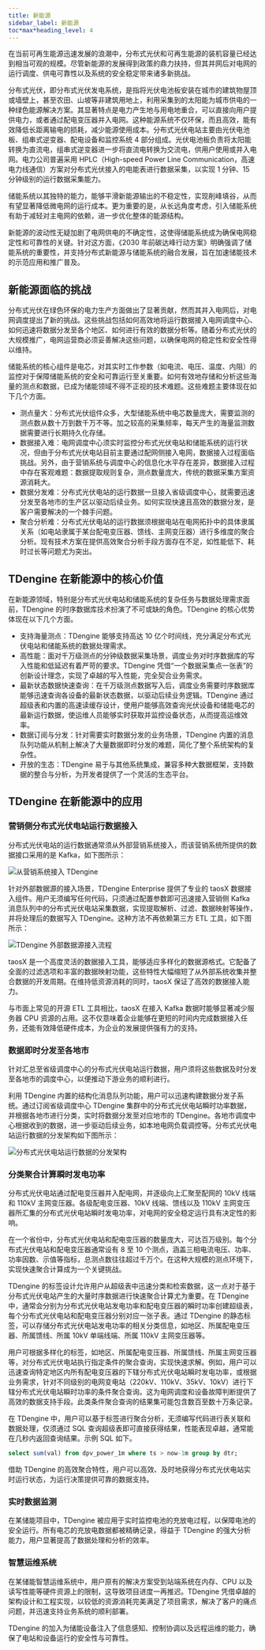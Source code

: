 ```yaml
---
title: 新能源
sidebar_label: 新能源
toc*max*heading_level: 4
---
```


在当前可再生能源迅速发展的浪潮中，分布式光伏和可再生能源的装机容量已经达到相当可观的规模。尽管新能源的发展得到政策的鼎力扶持，但其并网后对电网的运行调度、供电可靠性以及系统的安全稳定带来诸多新挑战。

分布式光伏，即分布式光伏发电系统，是指将光伏电池板安装在城市的建筑物屋顶或墙壁上，甚至农田、山坡等非建筑用地上，利用采集到的太阳能为城市供电的一种绿色能源解决方案。其显著特点是电力产生地与用电地重合，可以直接向用户提供电力，或者通过配电变压器并入电网。这种能源系统不仅环保，而且高效，能有效降低长距离输电的损耗，减少能源使用成本。分布式光伏电站主要由光伏电池板、组串式逆变器、配电设备和监控系统 4 部分组成。光伏电池板负责将太阳能转换为直流电，组串式逆变器进一步将直流电转换为交流电，供用户使用或并入电网。电力公司普遍采用 HPLC（High-speed Power Line Communication，高速电力线通信）方案对分布式光伏接入的电能表进行数据采集，以实现 1 分钟、15 分钟级别的运行数据采集能力。

储能系统以其独特的能力，能够平滑新能源输出的不稳定性，实现削峰填谷，从而有望显著降低微电网的运行成本。更为重要的是，从长远角度考虑，引入储能系统有助于减轻对主电网的依赖，进一步优化整体的能源结构。

新能源的波动性无疑加剧了电网供电的不确定性，这使得储能系统成为确保电网稳定性和可靠性的关键。针对这方面，《2030 年前碳达峰行动方案》明确强调了储能系统的重要性，并支持分布式新能源与储能系统的融合发展，旨在加速储能技术的示范应用和推广普及。

## 新能源面临的挑战

分布式光伏在绿色环保的电力生产方面做出了显著贡献，然而其并入电网后，对电网调度提出了新的挑战。这些挑战包括如何高效地将运行数据接入电网调度中心、如何迅速将数据分发至各个地区、如何进行有效的数据分析等。随着分布式光伏的大规模推广，电网运营商必须妥善解决这些问题，以确保电网的稳定性和安全性得以维持。

储能系统的核心组件是电芯，对其实时工作参数（如电流、电压、温度、内阻）的监控对于保障储能系统的安全和可靠运行至关重要。如何有效地存储和分析这些海量的测点和数据，已成为储能领域不得不正视的技术难题。这些难题主要体现在如下几个方面。
- 测点量大：分布式光伏组件众多，大型储能系统中电芯数量庞大，需要监测的测点数从数十万到数千万不等。加之较高的采集频率，每天产生的海量监测数据需要进行长期持久化存储。
- 数据接入难：电网调度中心须实时监控分布式光伏电站和储能系统的运行状况，但由于分布式光伏电站目前主要通过配网侧接入电网，数据接入过程面临挑战。另外，由于营销系统与调度中心的信息化水平存在差异，数据接入过程中存在客观难题：数据提取规则复杂，测点数量庞大，传统的数据采集方案资源消耗大。
- 数据分发难：分布式光伏电站的运行数据一旦接入省级调度中心，就需要迅速分发至各地市的生产区以驱动后续业务。如何实现快速且高效的数据分发，是客户需要解决的一个棘手问题。
- 聚合分析难：分布式光伏电站的运行数据须根据电站在电网拓扑中的具体隶属关系（如电站隶属于某台配电变压器、馈线、主网变压器）进行多维度的聚合分析。现有技术方案在提供高效聚合分析手段方面存在不足，如性能低下、耗时过长等问题尤为突出。

## TDengine 在新能源中的核心价值

在新能源领域，特别是分布式光伏电站和储能系统的复杂任务与数据处理需求面前，TDengine 的时序数据库技术扮演了不可或缺的角色。TDengine 的核心优势体现在以下几个方面。

- 支持海量测点：TDengine 能够支持高达 10 亿个时间线，充分满足分布式光伏电站和储能系统的数据处理需求。
- 高性能：面对千万级测点的分钟级数据采集场景，调度业务对时序数据库的写入性能和低延迟有着严苛的要求。TDengine 凭借“一个数据采集点一张表”的创新设计理念，实现了卓越的写入性能，完全契合业务需求。
- 最新状态数据快速查询：在千万级测点数据写入后，调度业务需要时序数据库能够迅速查询各设备的最新状态数据，以驱动后续业务逻辑。TDengine 通过超级表和内置的高速读缓存设计，使用户能够高效查询光伏设备和储能电芯的最新运行数据，使运维人员能够实时获取并监控设备状态，从而提高运维效率。
- 数据订阅与分发：针对需要实时数据分发的业务场景，TDengine 内置的消息队列功能从机制上解决了大量数据即时分发的难题，简化了整个系统架构的复杂性。
- 开放的生态：TDengine 易于与其他系统集成，兼容多种大数据框架，支持数据的整合与分析，为开发者提供了一个灵活的生态平台。

## TDengine 在新能源中的应用

### 营销侧分布式光伏电站运行数据接入

分布式光伏电站的运行数据通常须从外部营销系统接入，而该营销系统所提供的数据接口采用的是 Kafka，如下图所示：

![从营销系统接入 TDengine](./energy-kafka.png)

针对外部数据源的接入场景，TDengine Enterprise 提供了专业的 taosX 数据接入组件。用户无须编写任何代码，只须通过配置参数即可迅速接入营销侧 Kafka 消息队列中的分布式光伏电站采集数据，实现提取解析、过滤、数据映射等操作，并将处理后的数据写入 TDengine。这种方法不再依赖第三方 ETL 工具，如下图所示：

![TDengine 外部数据源接入流程](./energy-data-in.png)

taosX 是一个高度灵活的数据接入工具，能够适应多样化的数据源格式。它配备了全面的过滤选项和丰富的数据映射功能，这些特性大幅缩短了从外部系统收集并整合数据的开发周期。在维持低资源消耗的同时，taosX 保证了高效的数据接入能力。

与市面上常见的开源 ETL 工具相比，taosX 在接入 Kafka 数据时能够显著减少服务器 CPU 资源的占用。这不仅意味着企业能够在更短的时间内完成数据接入任务，还能有效降低硬件成本，为企业的发展提供强有力的支持。

### 数据即时分发至各地市

针对汇总至省级调度中心的分布式光伏电站运行数据，用户须将这些数据及时分发至各地市的调度中心，以便推动下游业务的顺利进行。

利用 TDengine 内置的结构化消息队列功能，用户可以迅速构建数据分发子系统。通过订阅省级调度中心 TDengine 集群中的分布式光伏电站瞬时功率数据，并根据各地市进行分类，实时将数据分发至对应地市的 TDengine。各地市调度中心根据收到的数据，进一步驱动后续业务，如本地电网负载调控等。分布式光伏电站运行数据的分发架构如下图所示：

![分布式光伏电站运行数据的分发架构](./energy-distribution.png)

### 分类聚合计算瞬时发电功率

分布式光伏电站通过配电变压器并入配电网，并逐级向上汇聚至配网的 10kV 线端和 110kV 主网变压器。各级配电变压器、10kV 线端、馈线以及 110kV 主网变压器所汇集的分布式光伏电站瞬时发电功率，对电网的安全稳定运行具有决定性的影响。

在一个省份中，分布式光伏电站和配电变压器的数量庞大，可达百万级别。每个分布式光伏电站和配电变压器通常设有 8 至 10 个测点，涵盖三相电流电压、功率、功率因数、示值等指标，总测点数往往超过千万个。在这种大规模的测点环境下，实现快速聚合计算成为一个关键挑战。

TDengine 的标签设计允许用户从超级表中迅速分类和检索数据，这一点对于基于分布式光伏电站产生的大量时序数据进行快速聚合计算尤为重要。在 TDengine 中，通常会分别为分布式光伏电站发电功率和配电变压器的瞬时功率创建超级表，每个分布式光伏电站和配电变压器分别对应一张子表。通过 TDengine 的静态标签，可以存储分布式光伏电站发电功率的相关分类信息，如地区、所属配电变压器、所属馈线、所属 10kV 单端线端、所属 110kV 主网变压器等。

用户可根据多样化的标签，如地区、所属配电变压器、所属馈线、所属主网变压器等，对分布式光伏电站执行指定条件的聚合查询，实现快速求解。例如，用户可以迅速查询特定地区内所有配电变压器的下辖分布式光伏电站瞬时发电功率，或根据业务需求，针对不同级别的电网变电站（220kV、110kV、35kV、10kV）进行下辖分布式光伏电站瞬时功率的条件聚合查询。这为电网调度和设备故障判断提供了高效的数据支持手段。此类条件聚合查询的结果集可能包含数百至数十万条记录。

在 TDengine 中，用户可以基于标签进行聚合分析，无须编写代码进行表关联和数据处理，仅须通过 SQL 查询超级表即可直接获得结果，性能表现卓越，通常能在几秒内返回查询结果。示例 SQL 如下。
```sql
select sum(val) from dpv_power_1m where ts > now-1m group by dtr;
```

借助 TDengine 的高效聚合特性，用户可以高效、及时地获得分布式光伏电站实时运行状态，为运行决策提供可靠的数据支持。

### 实时数据监测

在某储能项目中，TDengine 被应用于实时监控电池的充放电过程，以保障电池的安全运行。所有电芯的充放电数据都被精确记录，得益于 TDengine 的强大分析能力，用户显著提高了数据处理和分析的效率。

### 智慧运维系统

在某储能智慧运维系统中，用户原有的解决方案受到站端系统在内存、CPU 以及读写性能等硬件资源上的限制，这导致项目进度一再推迟。TDengine 凭借卓越的架构设计和工程实现，以较低的资源消耗完美满足了项目需求，解决了客户的痛点问题，并迅速支持业务系统的顺利部署。

TDengine 的加入为储能设备注入了信息感知、控制协调以及远程运维的能力，确保了电站和设备运行的安全性与可靠性。